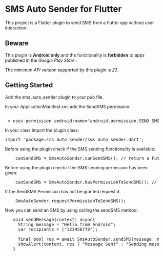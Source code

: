 # SMS Auto Sender for Flutter

This project is a Flutter plugin to send SMS from a flutter app without user interaction.

## Beware

This plugin is **Android only** and the functionality is **forbidden** to apps published in the *Google Play Store* .

The miminum *API version* supported by this plugin is *23*.


## Getting Started
Add the sms_auto_sender plugin to your pub file.

In your ApplicationManifest.xml add the SendSMS permission:

<pre> 
 < uses-permission android:name="android.permission.SEND_SMS"/ > 
</pre> 

In your class import the plugin class:
<pre>
import 'package:sms_auto_sender/sms_auto_sender.dart';
</pre>

Before using the plugin check if the SMS sending functionality is available:
<pre>
    canSendSMS = SmsAutoSender.canSendSMS(); // return a Future<bool>
</pre>

Before using the plugin check if the SMS sending permission has been given:
<pre>
    canSendSMS = SmsAutoSender.hasPermissionToSendSMS(); // return a Future<bool>
</pre>

If the SendSMS Permission has not be granted request it:
<pre>
    SmsAutoSender.requestPermissionToSendSMS();
</pre>


Now you can send an SMS by using calling the sendSMS method:
<pre>
   void sendMessage(context) async{
     String message = "Hello from Android";
     var recipients = ["123456778"];

     final bool res = await SmsAutoSender.sendSMS(message: message, recipients: recipients);
     showAlert(context, res ? "Message Sent" : "Sending messsage failed");
   }
</pre>


